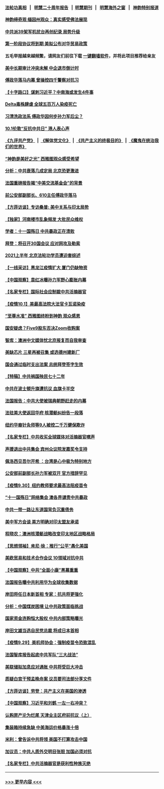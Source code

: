 #### [法轮功真相](https://github.com/gfw-breaker/truth/blob/master/README.md?t=0) &nbsp;&nbsp;|&nbsp;&nbsp; [明慧二十周年报告](https://github.com/gfw-breaker/mh-reports/blob/master/README.md?t=0) &nbsp;&nbsp;|&nbsp;&nbsp;[明慧期刊](https://github.com/gfw-breaker/mh-qikan) &nbsp;&nbsp;|&nbsp;&nbsp; [明慧海外之窗](https://github.com/gfw-breaker/mh-news/blob/master/README.md?t=0) &nbsp;&nbsp;|&nbsp;&nbsp; [神韵特别报道](https://github.com/gfw-breaker/mh-news/blob/master/shenyun.md?t=0)
#### [神韵缔奇观 缅因州观众：真实感受佛法展现](../pages/nf4514/n13277799.md?t=10032050) 
#### [中共派39架军机扰台再创纪录 局势升级](../pages/nf4514/n13277442.md?t=10032050) 
#### [第一阶段协议将到期 美拟公布对华贸易政策](../pages/nf4514/n13277152.md?t=10032050) 
#### 五毛举报越来越频繁，请网友们前往下载 [一键翻墙软件](https://github.com/gfw-breaker/ssr-accounts)，并将此项目推荐给亲友
#### [美中长期审计冲突未解 中企退市倒计时](../pages/nf4514/n13277091.md?t=10032050) 
#### [傅政华落马内幕 曾操控四千警察对抗习](../pages/nf4514/n13276888.md?t=10032050) 
#### [【十字路口】谋刺习近平？中南海或发生4件事](../pages/nf4514/n13276411.md?t=10032050) 
#### [Delta毒株肆虐 全球五百万人染疫死亡](../pages/nf4514/n13276554.md?t=10032050) 
#### [习清洗政法系 傅政华因何步孙力军后尘？](../pages/nf4514/n13275876.md?t=10032050) 
#### [10.1伦敦“反抗中共日” 港人表心声](../pages/nf4514/n13275572.md?t=10032050) 
#### [《九评共产党》](https://github.com/begood0513/9ping.md/blob/master/README.md) &nbsp;|&nbsp; [《解体党文化》](../../../../jtdwh.md/blob/master/README.md)  &nbsp;|&nbsp; [《共产主义的终极目的》](../../../../gczydzjmd.md/blob/master/README.md) &nbsp;|&nbsp; [《魔鬼在统治我们的世界》](../../../../mgztzwmdsj.md/blob/master/README.md) 
#### [“神韵是美好之光” 西雅图观众感受希望](../pages/nf4514/n13276417.md?t=10032050) 
#### [分析：中共衰落几成定局 北京恐更激进](../pages/nf4514/n13275819.md?t=10032050) 
#### [法国重磅报告揭“中美交流基金会”的背景](../pages/nf4514/n13270925.md?t=10032050) 
#### [前公安部副部长、610主任傅政华落马](../pages/nf4514/n13275602.md?t=10032050) 
#### [【方菲访谈】专访桑普: 美中关系与印太局势](../pages/nf4514/n13275473.md?t=10032050) 
#### [【独家】河南楼市乱象频发 大批民众维权](../pages/nf4514/n13270186.md?t=10032050) 
#### [学者：十一国殇日 中共暴政正在溃败](../pages/nf4514/n13274803.md?t=10032050) 
#### [拜登：将召开30国会议 应对网攻及勒索](../pages/nf4514/n13275132.md?t=10032050) 
#### [2021上半年 北京法轮功学员遭迫害综述](../pages/nf4514/n13274200.md?t=10032050) 
#### [【一线采访】黑龙江疫情扩大 厦门仍缺物资](../pages/nf4514/n13274101.md?t=10032050) 
#### [【中国观察】袁红冰曝孙力军野心膨胀内幕](../pages/nf4514/n13273769.md?t=10032050) 
#### [【名家专栏】国际社会应制裁中共活摘器官](../pages/nf4514/n13274393.md?t=10032050) 
#### [【疫情10.1】美最高法院大法官卡瓦诺染疫](../pages/nf4514/n13274035.md?t=10032050) 
#### [“至尊水准” 西雅图终盼到神韵 观众感恩](../pages/nf4514/n13273761.md?t=10032050) 
#### [国安疑虑？Five9股东否决Zoom收购案](../pages/nf4514/n13273502.md?t=10032050) 
#### [智库：澳洲中文媒体忧北京报复而自我审查](../pages/nf4514/n13273131.md?t=10032050) 
#### [美缺芯片 三星再被召集 或选德州建新厂](../pages/nf4514/n13272558.md?t=10032050) 
#### [国会通过临时支出法案 总统拜登签字生效](../pages/nf4514/n13272466.md?t=10032050) 
#### [【特稿】中共祸国殃民七十二年](../pages/nf4514/n13272607.md?t=10032050) 
#### [中共在波士顿升旗遭抗议 血旗卡半空](../pages/nf4514/n13272335.md?t=10032050) 
#### [法国报告：中共大使被瑞典朝野赶走的内幕](../pages/nf4514/n13266243.md?t=10032050) 
#### [法驻美大使返回华府 核潜艇纠纷告一段落](../pages/nf4514/n13272053.md?t=10032050) 
#### [纽约华裔针灸师等9人被控二千万健保欺诈](../pages/nf4514/n13270675.md?t=10032050) 
#### [【名家专栏】中共收买全球媒体对活摘器官噤声](../pages/nf4514/n13271659.md?t=10032050) 
#### [声援退出中共集会 宾州众议院发嘉奖令支持](../pages/nf4514/n13271434.md?t=10032050) 
#### [佩洛西见吾尔开希 ：台湾是心中极为特别地方](../pages/nf4514/n13271336.md?t=10032050) 
#### [公安部前副部长孙力军被双开 官方措辞罕见](../pages/nf4514/n13271423.md?t=10032050) 
#### [【疫情9.30】纽约教师要求最高法阻疫苗令](../pages/nf4514/n13271284.md?t=10032050) 
#### [“十一国殇日”网络集会 澳各界谴责中共暴政](../pages/nf4514/n13270858.md?t=10032050) 
#### [中共一带一路让东道国背负沉重债务](../pages/nf4514/n13270502.md?t=10032050) 
#### [美中军方会谈 美方明确对印太盟友承诺](../pages/nf4514/n13270403.md?t=10032050) 
#### [程晓农：澳洲核潜艇战略改变印太地区战略格局](../pages/nf4514/n13269759.md?t=10032050) 
#### [【思想领袖】肯尼‧徐：推行“公平”愚化美国](../pages/nf4514/n13231248.md?t=10032050) 
#### [美欧贸易和技术合作会议 10领域对抗中共](../pages/nf4514/n13269744.md?t=10032050) 
#### [【中国观察】中共“全面小康”黑幕重重](../pages/nf4514/n13270185.md?t=10032050) 
#### [法国报告曝中共利用华为全球收集数据](../pages/nf4514/n13268882.md?t=10032050) 
#### [岸田将任日本新首相 专家：抗共将更强化](../pages/nf4514/n13264831.md?t=10032050) 
#### [分析：中国煤炭困境 让中共政策面临挑战](../pages/nf4514/n13269766.md?t=10032050) 
#### [国家资金连购恒大股权 中共内部策略曝光](../pages/nf4514/n13269809.md?t=10032050) 
#### [岸田文雄当选自民党总裁 将成日本首相](../pages/nf4514/n13268303.md?t=10032050) 
#### [【疫情9.29】美机师协会：强制疫苗令恐致混乱](../pages/nf4514/n13268608.md?t=10032050) 
#### [法国智库报告起底中共军队“三大战法”](../pages/nf4514/n13267627.md?t=10032050) 
#### [美联储拟加息应对通胀 中共将受巨大冲击](../pages/nf4514/n13268297.md?t=10032050) 
#### [质疑白宫干预孟晚舟案 议员要司法部分享文件](../pages/nf4514/n13267766.md?t=10032050) 
#### [【方菲访谈】劳登：共产主义在美国的渗透](../pages/nf4514/n13267112.md?t=10032050) 
#### [【中国观察】习近平和刘鹤 一左一右冲突？](../pages/nf4514/n13267731.md?t=10032050) 
#### [认购房产沦为烂尾 天津业主区府前抗议（上）](../pages/nf4514/n13267571.md?t=10032050) 
#### [集装箱持续急缺 中美海运价格暴涨十倍](../pages/nf4514/n13265311.md?t=10032050) 
#### [米利：曾告诉中共将领 美国不打算攻击中国](../pages/nf4514/n13267396.md?t=10032050) 
#### [加议员：中共人质外交明目张胆 加国必须对抗](../pages/nf4514/n13265365.md?t=10032050) 
#### [【名家专栏】中共活摘器官是获利性种族灭绝](../pages/nf4514/n13266810.md?t=10032050) 

----
#### [ >>> 更早内容 <<< ](../indexes/nf4514-earlier.md)
